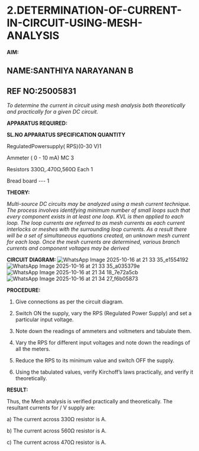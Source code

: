 # 2.DETERMINATION-OF-CURRENT-IN-CIRCUIT-USING-MESH-ANALYSIS

**AIM:**
## NAME:SANTHIYA NARAYANAN B
## REF NO:25005831
*To determine the current in circuit using mesh analysis both theoretically and practically for a given DC circuit.*

**APPARATUS REQUIRED:**

**SL.NO	APPARATUS	SPECIFICATION	QUANTITY**

  RegulatedPowersupply( RPS)(0-30 V)1
	
  Ammeter	( 0 - 10 mA) MC	3
	
  Resistors	330Ω,.470Ω,560Ω	Each 1
	
  Bread board	---	1

**THEORY:**

*Multi-source DC circuits may be analyzed using a mesh current technique. The process involves identifying minimum number of small loops such that every component exists in at least one loop. KVL is then applied to each loop. The loop currents are referred to as mesh currents as each current interlocks or meshes with the surrounding loop currents. As a result there will be a set of simultaneous equations created, an unknown mesh current for each loop. Once the mesh currents are determined, various branch currents and component voltages may be derived*

**CIRCUIT DIAGRAM:**
![WhatsApp Image 2025-10-16 at 21 33 35_e1554192](https://github.com/user-attachments/assets/982b8520-8d28-49a0-bbd0-eac72fb50d03)
![WhatsApp Image 2025-10-16 at 21 33 35_a035379e](https://github.com/user-attachments/assets/e38fc267-4df8-4199-97b6-8c7a4c72208a)
![WhatsApp Image 2025-10-16 at 21 34 18_7e72a5cb](https://github.com/user-attachments/assets/2b1c661b-507b-48a9-bcf1-b2c6c22ad539)
![WhatsApp Image 2025-10-16 at 21 34 27_f6b05873](https://github.com/user-attachments/assets/eb59e0c6-0680-4a1b-9bf0-8f527b7e718a)

**PROCEDURE:** 

1.	Give connections as per the circuit diagram.

2.	Switch ON the supply, vary the RPS (Regulated Power Supply) and set a particular input voltage.

3.	Note down the readings of ammeters and voltmeters and tabulate them.

4.	Vary the RPS for different input voltages and note down the readings of all the meters.

5.	Reduce the RPS to its minimum value and switch OFF the supply.

6.	Using the tabulated values, verify Kirchoff’s laws practically, and verify it theoretically.

   **RESULT:**

Thus, the Mesh analysis is verified practically and theoretically. The resultant currents for 	/	V supply are:

a)	The current across 330Ω resistor is	A.

b)	The current across 560Ω resistor is	A.

c)	The current across 470Ω resistor is	A.

